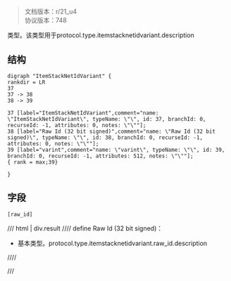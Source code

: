 # <!-- md:samp ItemStackNetIdVariant -->

> 文档版本：r/21_u4<br/>协议版本：748

<!-- md:samp ItemStackNetIdVariant -->类型。该类型用于protocol.type.itemstacknetidvariant.description

## 结构

```viz
digraph "ItemStackNetIdVariant" {
rankdir = LR
37
37 -> 38
38 -> 39

37 [label="ItemStackNetIdVariant",comment="name: \"ItemStackNetIdVariant\", typeName: \"\", id: 37, branchId: 0, recurseId: -1, attributes: 0, notes: \"\""];
38 [label="Raw Id (32 bit signed)",comment="name: \"Raw Id (32 bit signed)\", typeName: \"\", id: 38, branchId: 0, recurseId: -1, attributes: 0, notes: \"\""];
39 [label="varint",comment="name: \"varint\", typeName: \"\", id: 39, branchId: 0, recurseId: -1, attributes: 512, notes: \"\""];
{ rank = max;39}

}

```

## 字段

```title='ItemStackNetIdVariant'
[raw_id]
```

/// html | div.result
//// define
Raw Id (32 bit signed)：<!-- md:samp varint -->

- 基本类型。protocol.type.itemstacknetidvariant.raw_id.description


////

///

